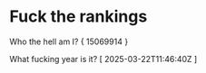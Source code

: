 # Fuck the rankings

Who the hell am I?
{ 15069914 }

What fucking year is it?
[ 2025-03-22T11:46:40Z ]
